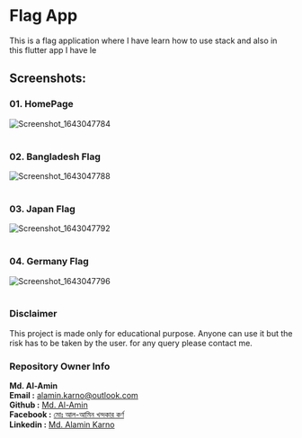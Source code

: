 # Flag App

This is a flag application where I have learn how to use stack and also in this flutter app I have le

## Screenshots:

### 01. HomePage
![Screenshot_1643047784](https://user-images.githubusercontent.com/56608168/150841532-cf09dc7c-2021-4324-b67f-1d8522a68e53.png)
<br>
<br>
### 02. Bangladesh Flag
![Screenshot_1643047788](https://user-images.githubusercontent.com/56608168/150841628-5acef62e-d7c2-470b-97f5-fd6ad1e1d13b.png)
<br>
<br>
### 03. Japan Flag
![Screenshot_1643047792](https://user-images.githubusercontent.com/56608168/150841644-33d3ebdd-811d-4d58-b7e3-6ee85f69ab21.png)
<br>
<br>
### 04. Germany Flag
![Screenshot_1643047796](https://user-images.githubusercontent.com/56608168/150841657-9508bc35-500a-4b2a-ab29-94733f158832.png)
<br>
<br>

### Disclaimer
This project is made only for educational purpose. Anyone can use it but the risk has to be taken by the user.
for any query please contact me.

### Repository Owner Info

__Md. Al-Amin__ <br>
__Email :__ [ alamin.karno@outlook.com ](mailto:alamin.karno@outlook.com) <br>
__Github :__ [Md. Al-Amin](https://github.com/karno786)<br>
__Facebook :__ [মোঃ আল-আমিন খন্দকার কর্ণ](https://facebook.com/alamin.kanro786) <br>
__Linkedin :__ [Md. Alamin Karno](https://www.linkedin.com/in/alaminkarno/)
<br>
<br>
